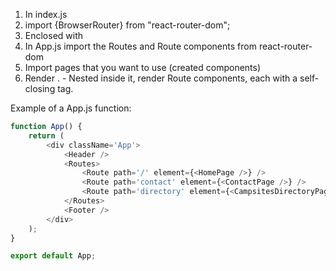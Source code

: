 1. In index.js
2. import {BrowserRouter} from "react-router-dom";
3. Enclosed <App /> with <BrowserRouter><BrowserRouter/>
4. In App.js import the Routes and Route components from react-router-dom
5. Import pages that you want to use (created components)
6. Render <Routes><Routes />. -   Nested inside it, render Route components, each with a self-closing tag.

Example of a App.js function:
```javascript
function App() {
    return (
        <div className='App'>
            <Header />
            <Routes>
                <Route path='/' element={<HomePage />} />
                <Route path='contact' element={<ContactPage />} />
                <Route path='directory' element={<CampsitesDirectoryPage />} />
            </Routes>
            <Footer />
        </div>
    );
}

export default App;
```